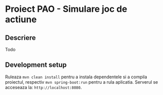 # Proiect PAO - Simulare joc de actiune

## Descriere

Todo

## Development setup

Ruleaza `mvn clean install` pentru a instala dependentele si a compila proiectul, respectiv `mvn spring-boot:run` pentru a rula aplicatia.
Serverul se acceseaza la: `http://localhost:8080`.

